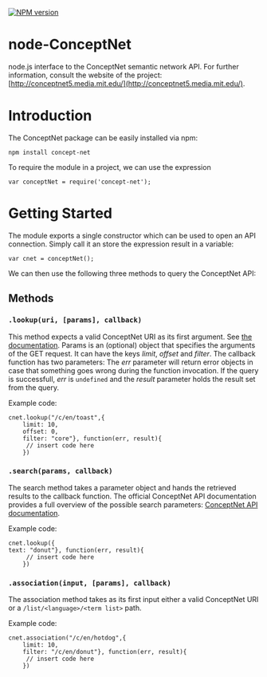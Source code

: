 [![NPM version](https://badge.fury.io/js/concept-net.svg)](http://badge.fury.io/js/rstats)


node-ConceptNet
===============

node.js interface to the ConceptNet semantic network API. For further information, consult the website of the project: 
[http://conceptnet5.media.mit.edu/](http://conceptnet5.media.mit.edu/).

# Introduction

The ConceptNet package can be easily installed via npm:

```
npm install concept-net
```

To require the module in a project, we can use the expression

```
var conceptNet = require('concept-net');
```

# Getting Started 

The module exports a single constructor which can be used to open an API connection. Simply call it an store the 
expression result in a variable:

```
var cnet = conceptNet();
```

We can then use the following three methods to query the ConceptNet API:

## Methods 

### `.lookup(uri, [params], callback)`

This method expects a valid ConceptNet URI as its first argument. See [the documentation](https://github.com/commonsense/conceptnet5/wiki/URI-hierarchy).
Params is an (optional) object that specifies the arguments of the GET request. It can have the keys *limit*, *offset* and
*filter*. The callback function has two parameters: The *err* parameter will return error objects in case that something goes
wrong during the function invocation. If the query is successfull, *err* is `undefined` and the *result* parameter holds the result set from the query. 

Example code: 
```
cnet.lookup("/c/en/toast",{
	limit: 10,
	offset: 0,
	filter: "core"}, function(err, result){
	 // insert code here
	})
```

### `.search(params, callback)`

The search method takes a parameter object and hands the retrieved results to the callback function.
The official ConceptNet API documentation provides a full overview of the possible search parameters:
[ConceptNet API documentation](https://github.com/commonsense/conceptnet5/wiki/API). 

Example code: 
```
cnet.lookup({
text: "donut"}, function(err, result){
	 // insert code here
	})
```

### `.association(input, [params], callback)`

The association method takes as its first input either a valid ConceptNet URI or a `/list/<language>/<term list>`
path.

Example code: 
```
cnet.association("/c/en/hotdog",{
	limit: 10,
	filter: "/c/en/donut"}, function(err, result){
	 // insert code here
	})
```
